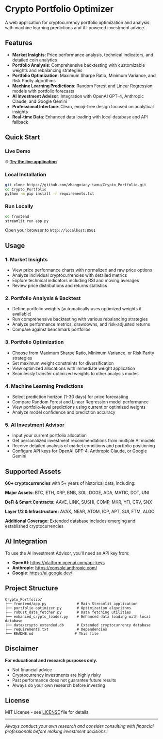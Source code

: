 # Crypto Portfolio Optimizer

A web application for cryptocurrency portfolio optimization and analysis with machine learning predictions and AI-powered investment advice.

## Features

- **Market Insights**: Price performance analysis, technical indicators, and detailed coin analytics
- **Portfolio Analysis**: Comprehensive backtesting with customizable weights and rebalancing strategies
- **Portfolio Optimization**: Maximum Sharpe Ratio, Minimum Variance, and Risk Parity algorithms
- **Machine Learning Predictions**: Random Forest and Linear Regression models with portfolio forecasts
- **AI Investment Advisor**: Integration with OpenAI GPT-4, Anthropic Claude, and Google Gemini
- **Professional Interface**: Clean, emoji-free design focused on analytical insights
- **Real-time Data**: Enhanced data loading with local database and API fallback

## Quick Start

### Live Demo

🌐 **[Try the live application](https://zhangxianyang-crypto-portfolio.share.connect.posit.cloud/)**

### Local Installation

```bash
git clone https://github.com/zhangxiany-tamu/Crypto_Portfolio.git
cd Crypto_Portfolio
python -m pip install -r requirements.txt
```

### Run Locally

```bash
cd frontend
streamlit run app.py
```

Open your browser to `http://localhost:8501`

## Usage

### 1. Market Insights
- View price performance charts with normalized and raw price options
- Analyze individual cryptocurrencies with detailed metrics
- Explore technical indicators including RSI and moving averages
- Review price distributions and returns statistics

### 2. Portfolio Analysis & Backtest
- Define portfolio weights (automatically uses optimized weights if available)
- Run comprehensive backtesting with various rebalancing strategies
- Analyze performance metrics, drawdowns, and risk-adjusted returns
- Compare against benchmark portfolios

### 3. Portfolio Optimization
- Choose from Maximum Sharpe Ratio, Minimum Variance, or Risk Parity strategies
- Set maximum weight constraints for diversification
- View optimized allocations with immediate weight application
- Seamlessly transfer optimized weights to other analysis modes

### 4. Machine Learning Predictions
- Select prediction horizon (1-30 days) for price forecasting
- Compare Random Forest and Linear Regression model performance
- View portfolio-level predictions using current or optimized weights
- Analyze model confidence and prediction accuracy

### 5. AI Investment Advisor
- Input your current portfolio allocation
- Get personalized investment recommendations from multiple AI models
- Receive detailed analysis of market conditions and portfolio positioning
- Configure API keys for OpenAI GPT-4, Anthropic Claude, or Google Gemini

## Supported Assets

**60+ cryptocurrencies** with 5+ years of historical data, including:

**Major Assets:** BTC, ETH, XRP, BNB, SOL, DOGE, ADA, MATIC, DOT, UNI

**DeFi & Smart Contracts:** AAVE, LINK, SUSHI, COMP, MKR, YFI, CRV, SNX

**Layer 1/2 & Infrastructure:** AVAX, NEAR, ATOM, ICP, APT, SUI, FTM, ALGO

**Additional Coverage:** Extended database includes emerging and established cryptocurrencies

## AI Integration

To use the AI Investment Advisor, you'll need an API key from:
- **OpenAI**: https://platform.openai.com/api-keys
- **Anthropic**: https://console.anthropic.com/
- **Google**: https://ai.google.dev/

## Project Structure

```
Crypto_Portfolio/
├── frontend/app.py              # Main Streamlit application
├── portfolio_optimizer.py       # Optimization algorithms  
├── robust_data_fetcher.py       # Data fetching utilities
├── enhanced_crypto_loader.py    # Enhanced data loading with local database
├── data/crypto_extended.db      # Extended cryptocurrency database
├── requirements.txt             # Dependencies
└── README.md                   # This file
```

## Disclaimer

**For educational and research purposes only.**

- Not financial advice
- Cryptocurrency investments are highly risky
- Past performance does not guarantee future results
- Always do your own research before investing

## License

MIT License - see [LICENSE](LICENSE) file for details.

---

*Always conduct your own research and consider consulting with financial professionals before making investment decisions.*